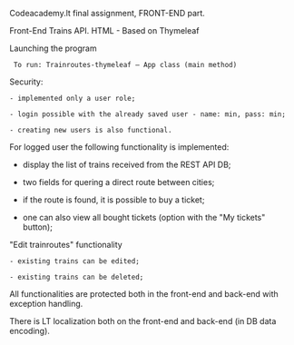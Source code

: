 Codeacademy.lt final assignment, FRONT-END part.

Front-End Trains API. HTML - Based on Thymeleaf

Launching the program

     To run: Trainroutes-thymeleaf – App class (main method)

Security:

    - implemented only a user role;
    
    - login possible with the already saved user - name: min, pass: min;
    
    - creating new users is also functional.


For logged user the following functionality is implemented:

- display the list of trains received from the REST API DB;
 
- two fields for quering a direct route between cities;

- if the route is found, it is possible to buy a ticket;

- one can also view all bought tickets (option with the "My tickets" button);

"Edit trainroutes" functionality

    - existing trains can be edited;

    - existing trains can be deleted;


All functionalities are protected both in the front-end and back-end with exception handling.

There is LT localization both on the front-end and back-end (in DB data encoding).

